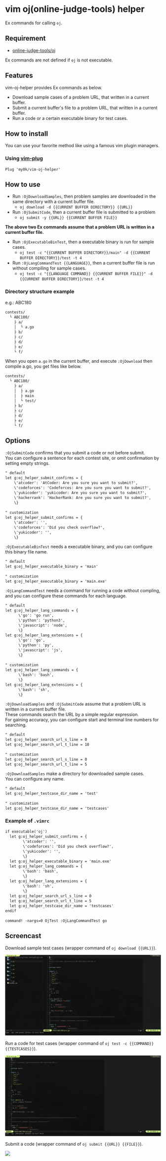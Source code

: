 # vim oj(online-judge-tools) helper

Ex commands for calling `oj`.

## Requirement

- [online-judge-tools/oj](https://github.com/online-judge-tools/oj)

Ex commands are not defined if `oj` is not executable.

## Features

vim-oj-helper provides Ex commands as below.

- Download sample cases of a problem URL, that written in a current buffer.
- Submit a current buffer's file to a problem URL, that written in a current buffer.
- Run a code or a certain executable binary for test cases.

## How to install

You can use your favorite method like using a famous vim plugin managers.

### Using [vim-plug](https://github.com/junegunn/vim-plug)

```vim
Plug 'my0k/vim-oj-helper'
```

## How to use

- Run `:OjDownloadSamples`, then problem samples are downloaded in the same directory with a current buffer file.
  - `oj download -d {{CURRENT BUFFER DIRECTORY}} {{URL}}`
- Run `:OjSubmitCode`, then a current buffer file is submitted to a problem
  - `oj submit -y {{URL}} {{CURRENT BUFFER FILE}}`

**The above two Ex commands assume that a problem URL is written in a current buffer file.**

- Run `:OjExecutableBinTest`, then a executable binary is run for sample cases.
  - `oj test -c "{{CURRENT BUFFER DIRECTORY}}/main" -d {{CURRENT BUFFER DIRECTORY}}/test -t 4`
- Run `:OjLangCommandTest {{LANGUAGE}}`, then a current buffer file is run without compiling for sample cases.
  - `oj test -c "{{LANGUAGE COMMAND}} {{CURRENT BUFFER FILE}}" -d {{CURRENT BUFFER DIRECTORY}}/test -t 4`

### Directory structure example

e.g.: ABC180

```
contests/
  └ ABC180/
    ├ a/
    │  └ a.go
    ├ b/
    ├ c/
    ├ d/
    ├ e/
    └ f/
```

When you open `a.go` in the current buffer, and execute `:OjDownload` then compile a.go,
     you get files like below.

```
contests/
  └ ABC180/
    ├ a/
    │  ├ a.go
    │  ├ main
    │  └ test/
    ├ b/
    ├ c/
    ├ d/
    ├ e/
    └ f/
```

## Options

`:OjSubmitCode` confirms that you submit a code or not before submit.  
You can configure a sentence for each contest site, or omit confirmation by setting empty strings.

```vim
" default
let g:oj_helper_submit_confirms = {
    \'atcoder': 'AtCoder: Are you sure you want to submit?',
    \'codeforces': 'Codeforces: Are you sure you want to submit?',
    \'yukicoder': 'yukicoder: Are you sure you want to submit?',
    \'hackerrank': 'HackerRank: Are you sure you want to submit?',
    \}

" customization
let g:oj_helper_submit_confirms = {
    \'atcoder': '',
    \'codeforces': 'Did you check overflow?',
    \'yukicoder': '',
    \}
```

`:OjExecutableBinTest` needs a executable binary, and you can configure this binary file name.

```vim
" default
let g:oj_helper_executable_binary = 'main'

" customization
let g:oj_helper_executable_binary = 'main.exe'
```

`:OjLangCommandTest` needs a command for running a code without compling,
  and you can configure these commands for each language.  

```vim
" default
let g:oj_helper_lang_commands = {
      \'go': 'go run',
      \'python': 'python3',
      \'javascript': 'node',
      \}
let g:oj_helper_lang_extensions = {
      \'go': 'go',
      \'python': 'py',
      \'javascript': 'js',
      \}

" customization
let g:oj_helper_lang_commands = {
      \'bash': 'bash',
      \}
let g:oj_helper_lang_extensions = {
      \'bash': 'sh',
      \}
```

`:OjDownloadSamples` and `:OjSubmitCode` assume that a problem URL is written in a current buffer file.  
These commands search the URL by a simple regular expression.  
For gaining accuracy, you can configure start and terminal line numbers for searching.

```vim
" default
let g:oj_helper_search_url_s_line = 0
let g:oj_helper_search_url_t_line = 10

" customization
let g:oj_helper_search_url_s_line = 0
let g:oj_helper_search_url_t_line = 5
```

`:OjDownloadSamples` make a directory for downloaded sample cases.  
You can configure any name.

```vim
" default
let g:oj_helper_testcase_dir_name = 'test'

" customization
let g:oj_helper_testcase_dir_name = 'testcases'
```

### Example of `.vimrc`

```vim
if executable('oj')
  let g:oj_helper_submit_confirms = {
        \'atcoder': '',
        \'codeforces': 'Did you check overflow?',
        \'yukicoder': '',
        \}
  let g:oj_helper_executable_binary = 'main.exe'
  let g:oj_helper_lang_commands = {
        \'bash': 'bash',
        \}
  let g:oj_helper_lang_extensions = {
        \'bash': 'sh',
        \}
  let g:oj_helper_search_url_s_line = 0
  let g:oj_helper_search_url_t_line = 5
  let g:oj_helper_testcase_dir_name = 'testcases'
endif

command! -nargs=0 OjTest :OjLangCommandTest go
```

## Screencast

Download sample test cases (wrapper command of `oj download {{URL}}`).

![](./screencasts/ojdownload_hd.gif)

Run a code for test cases (wrapper command of `oj test -c {{COMMAND}} {{TESTCASES}}`).

![](./screencasts/ojlangtest_hd.gif)

Submit a code (wrapper command of `oj submit {{URL}} {{FILE}}`).

![](./screencasts/ojsubmit_hd.gif)


